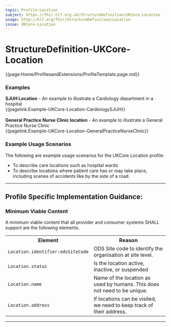 ```yaml
---
topic: Profile-Location
subject: https://fhir.hl7.org.uk/StructureDefinition/UKCore-Location
usage: http://hl7.org/fhir/StructureDefinition/Location
issue: UKCore-Location
---
```

# StructureDefinition-UKCore-Location

<nocheck>
{{page:Home/ProfilesandExtensions/ProfileTemplate.page.md}}

<div id="Examples" class="tabcontent">
  <h3>Examples</h3>
  <b>SJUH Location</b> -  An example to illustrate a Cardiology department in a hospital<br/>
{{pagelink:Example-UKCore-Location-CardiologySJUH}}
 <br><br>
 <b>General Practice Nurse Clinic location</b> - An example to illustrate a General Practice Nurse Clinic<br/>
 {{pagelink:Example-UKCore-Location-GeneralPracticeNurseClinic}}
</div>
</nocheck>


<div id="ProfileGuidance">

### Example Usage Scenarios ###
The following are example usage scenarios for the UKCore Location profile:

- To describe care locations such as hospital wards
- To describe locations where patient care has or may take place, including scenes of accidents like by the side of a road.

<hr class="thickline">

## Profile Specific Implementation Guidance: ##

<h3>Minimum Viable Content</h3>

A minimum viable content that all provider and consumer systems SHALL support are the following elements.

<table class="assets" title="Minimum Viable Content list">
<tr>
<th class="width30">Element</th>
<th class="width70">Reason</th>
</tr>
<tr>
<td><code>Location.identifier:odsSiteCode</code></td>
<td>ODS Site code to identify the organisation at site level.</td>
</tr>
<tr>
<td><code>Location.status</code></td>
<td>Is the location active, inactive, or suspended</td>
</tr>
<tr>
<td><code>Location.name</code></td>
<td>Name of the location as used by humans. This does not need to be unique.</td>
</tr>
<tr>
<td><code>Location.address</code></td>
<td>If locations can be visited, we need to keep track of their address.</td>
</tr>
</table>
</div>

---